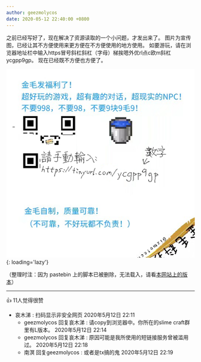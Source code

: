 ```yaml
---
author: geezmolycos
date: 2020-05-12 22:40:00 +0800
---
```


之前已经写好了，现在解决了资源读取的一个小问题，才发出来了。
图片为宣传图，已经让其不方便使用来更方便在不方便使用的地方使用。
如要游玩，请在浏览器地址栏中输入https冒号斜杠斜杠（字母）梯挨嗯外优rl点c欧m斜杠ycgpp9gp。
现在已经既不方便也方便了。

![](/assets/images/qq-zone/2020-06-01-comment.png){: loading='lazy'}

（整理时注：因为 pastebin 上的脚本已被删除，无法载入，请看[本网站上的版本](/26k/fuli.html)）

---
👍 11人觉得很赞

- 哀木涕  : 扫码显示非安全网页
  2020年5月12日 22:11
  - geezmolycos 回复哀木涕  : 请copy到浏览器中。你所在的slime craft群里有L版本。
    2020年5月12日 22:14
  - geezmolycos 回复哀木涕  : 原因可能是我所使用的短链接服务曾被滥用过。
    2020年5月12日 22:18
  - 南溟 回复geezmolycos  : 或者是tx搞的鬼
    2020年5月12日 22:19
